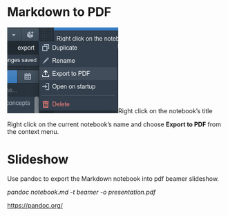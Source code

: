 # Markdown to PDF

![Export to PDF.png](../Loreshelf%20Docs/img/Export%20to%20PDF.png)Right click on the notebook’s title

Right click on the current notebook’s name and choose **Export to PDF** from the context menu.

# Slideshow

Use pandoc to export the Markdown notebook into pdf beamer slideshow.

_pandoc notebook.md -t beamer -o presentation.pdf_

<https://pandoc.org/>
